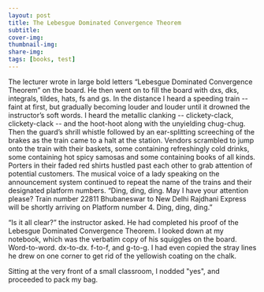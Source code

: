 ```yaml
---
layout: post
title: The Lebesgue Dominated Convergence Theorem
subtitle: 
cover-img: 
thumbnail-img: 
share-img: 
tags: [books, test] 
---
```


The lecturer wrote in large bold letters “Lebesgue Dominated Convergence Theorem” on the board. He then went on to fill the board with dxs, dks, integrals, tildes, hats, fs and gs. In the distance I heard a speeding train -- faint at first, but gradually becoming louder and louder until it drowned the instructor’s soft words. I heard the metallic clanking -- clickety-clack, clickety-clack -- and the hoot-hoot along with the unyielding chug-chug. Then the guard’s shrill whistle followed by an ear-splitting screeching of the brakes as the train came to a halt at the station. Vendors scrambled to jump onto the train with their baskets, some containing refreshingly cold drinks, some containing hot spicy samosas and some containing books of all kinds. Porters in their faded red shirts hustled past each other to grab attention of potential customers. The musical voice of a lady speaking on the announcement system continued to repeat the name of the trains and their designated platform numbers. “Ding, ding, ding. May I have your attention please? Train number 22811 Bhubaneswar to New Delhi Rajdhani Express will be shortly arriving on Platform number 4. Ding, ding, ding.” 


“Is it all clear?” the instructor asked. He had completed his proof of the Lebesgue Dominated Convergence Theorem. I looked down at my notebook, which was the verbatim copy of his squiggles on the board. Word-to-word. dx-to-dx. f-to-f, and g-to-g. I had even copied the stray lines he drew on one corner to get rid of the yellowish coating on the chalk. 

Sitting at the very front of a small classroom, I nodded "yes", and proceeded to pack my bag.
